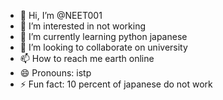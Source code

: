 - 👋 Hi, I’m @NEET001
- 👀 I’m interested in not working
- 🌱 I’m currently learning python japanese
- 💞️ I’m looking to collaborate on university
- 📫 How to reach me earth online
- 😄 Pronouns: istp
- ⚡ Fun fact: 10 percent of japanese do not work

<!---
NEET001/NEET001 is a ✨ special ✨ repository because its `README.md` (this file) appears on your GitHub profile.
You can click the Preview link to take a look at your changes.
--->
